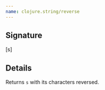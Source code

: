 ```yaml
---
name: clojure.string/reverse
---
```


## Signature
[s]


## Details

Returns `s` with its characters reversed.
